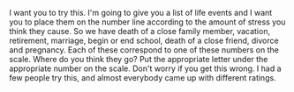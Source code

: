 I want you to try this. I'm going to give you a list of life events and I want
you to place them on the number line according to the amount of stress you
think they cause. So we have death of a close family member, vacation,
retirement, marriage, begin or end school, death of a close friend, divorce and
pregnancy. Each of these correspond to one of these numbers on the scale. Where
do you think they go? Put the appropriate letter under the appropriate number
on the scale. Don't worry if you get this wrong. I had a few people try this,
and almost everybody came up with different ratings.
